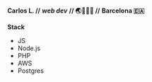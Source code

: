 **Carlos L. //** ***web dev*** **// 🌏👨🏽‍💻 //** **Barcelona 🇪🇦**


**Stack**

* JS
* Node.js
* PHP
* AWS
* Postgres
